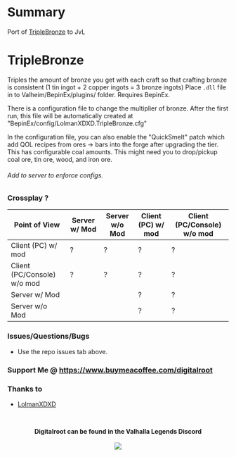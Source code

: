 # Summary
Port of <a href="https://www.nexusmods.com/valheim/mods/94">TripleBronze</a> to JvL   


# TripleBronze
Triples the amount of bronze you get with each craft so that crafting bronze is consistent (1 tin ingot + 2 copper ingots = 3 bronze ingots)
Place `.dll` file in to Valheim/BepinEx/plugins/ folder.
Requires BepinEx.

There is a configuration file to change the multiplier of bronze. After the first run, this file will be automatically created at "BepinEx/config/LolmanXDXD.TripleBronze.cfg"

In the configuration file, you can also enable the "QuickSmelt" patch which add QOL recipes from ores -> bars into the forge after upgrading the tier. This has configurable coal amounts. This might need you to drop/pickup coal ore, tin ore, wood, and iron ore.

###### Add to server to enforce configs. 

### Crossplay <span class="checked">?</span>
| Point of View               | Server w/ Mod                   | Server w/o Mod                  | Client (PC) w/ mod              | Client (PC/Console) w/o mod     |
| ---                         | ---                             | ---                             | ---                             | ---                             |
| Client (PC) w/ mod          | <span class="checked">?</span> | <span class="checked">?</span> | <span class="checked">?</span> | <span class="checked">?</span> |
| Client (PC/Console) w/o mod | <span class="checked">?</span> | <span class="checked">?</span> | <span class="checked">?</span> | <span class="checked">?</span> |
| Server w/ Mod               |                                 |                                 | <span class="checked">?</span> | <span class="checked">?</span> |
| Server w/o Mod              |                                 |                                 | <span class="checked">?</span> | <span class="checked">?</span> |


### Issues/Questions/Bugs
- Use the repo issues tab above.

### Support Me @ https://www.buymeacoffee.com/digitalroot

### Thanks to 
- <a href="https://github.com/KaceCottam" target="_blank">LolmanXDXD</a>

<br />
<p align="center">
<b>Digitalroot can be found in the Valhalla Legends Discord</b><br /><br />
  <a href="https://discord.gg/SsMW3rm67u" target="_blank"><img src="https://digitalroot.net/img/vl/vl_logo_125x154.png"></a>
</p>
